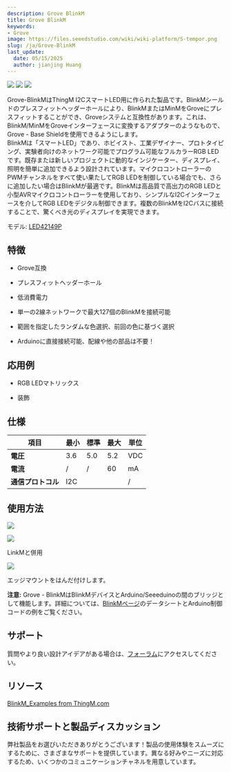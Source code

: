 ```yaml
---
description: Grove BlinkM
title: Grove BlinkM
keywords:
- Grove
image: https://files.seeedstudio.com/wiki/wiki-platform/S-tempor.png
slug: /ja/Grove-BlinkM
last_update:
  date: 05/15/2025
  author: jianjing Huang
---
```



![](https://files.seeedstudio.com/wiki/Grove-BlinkM/img/Tbkms.jpg) ![](https://files.seeedstudio.com/wiki/Grove-BlinkM/img/Tbkms_01.jpg) ![](https://files.seeedstudio.com/wiki/Grove-BlinkM/img/Tbkms_02.jpg)

Grove-BlinkMはThingM I2CスマートLED用に作られた製品です。BlinkMシールドのプレスフィットヘッダーホールにより、BlinkMまたはMinMをGroveにプレスフィットすることができ、Groveシステムと互換性があります。これは、BlinkM/MinMをGroveインターフェースに変換するアダプターのようなもので、Grove - Base Shieldを使用できるようにします。  
BlinkMは「スマートLED」であり、ホビイスト、工業デザイナー、プロトタイピング、実験者向けのネットワーク可能でプログラム可能なフルカラーRGB LEDです。既存または新しいプロジェクトに動的なインジケーター、ディスプレイ、照明を簡単に追加できるよう設計されています。マイクロコントローラーのPWMチャンネルをすべて使い果たしてRGB LEDを制御している場合でも、さらに追加したい場合はBlinkMが最適です。BlinkMは高品質で高出力のRGB LEDと小型AVRマイクロコントローラーを使用しており、シンプルなI2Cインターフェースを介してRGB LEDをデジタル制御できます。複数のBlinkMをI2Cバスに接続することで、驚くべき光のディスプレイを実現できます。

モデル: [LED42149P](https://www.seeedstudio.com/depot/grove-blinkm-p-826.html?cPath=156_157)

## 特徴 ##

- Grove互換

- プレスフィットヘッダーホール

- 低消費電力

- 単一の2線ネットワークで最大127個のBlinkMを接続可能

- 範囲を指定したランダムな色選択、前回の色に基づく選択

- Arduinoに直接接続可能、配線や他の部品は不要！

## 応用例 ##

- RGB LEDマトリックス

- 装飾

## 仕様 ##

 |項目| 最小| 標準| 最大| 単位|
 |---|---|---|---|---|
| **電圧**|3.6|5.0|5.2| VDC|
 |**電流**|/| /| 60|mA|
 |**通信プロトコル**| I2C|||/|

## 使用方法 ##

![](https://files.seeedstudio.com/wiki/Grove-BlinkM/img/Twigblink2.jpg)

![](https://files.seeedstudio.com/wiki/Grove-BlinkM/img/Blinkmhw1.jpg)

LinkMと併用

![](https://files.seeedstudio.com/wiki/Grove-BlinkM/img/Blinkmhw2.jpg)

エッジマウントをはんだ付けします。

**注意:** Grove - BlinkMはBlinkMデバイスとArduino/Seeeduinoの間のブリッジとして機能します。詳細については、[BlinkMページ](https://www.seeedstudio.com/depot/blinkm-i2c-controlled-rgb-led-p-836.html?cPath=156_157)のデータシートとArduino制御コードの例をご覧ください。

## サポート ##

質問やより良い設計アイデアがある場合は、[フォーラム](https://www.seeedstudio.com/forum)にアクセスしてください。

## リソース ##

[BlinkM_Examples from ThingM.com](http://thingm.com/fileadmin/thingm/downloads/BlinkM_Examples.zip)

## 技術サポートと製品ディスカッション ##

弊社製品をお選びいただきありがとうございます！製品の使用体験をスムーズにするために、さまざまなサポートを提供しています。異なる好みやニーズに対応するため、いくつかのコミュニケーションチャネルを用意しています。

<div class="button_tech_support_container">
<a href="https://forum.seeedstudio.com/" class="button_forum"></a> 
<a href="https://www.seeedstudio.com/contacts" class="button_email"></a>
</div>

<div class="button_tech_support_container">
<a href="https://discord.gg/eWkprNDMU7" class="button_discord"></a> 
<a href="https://github.com/Seeed-Studio/wiki-documents/discussions/69" class="button_discussion"></a>
</div>